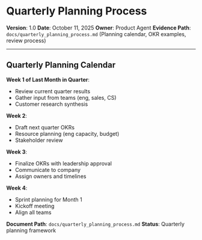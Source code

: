 # Quarterly Planning Process

**Version**: 1.0
**Date**: October 11, 2025
**Owner**: Product Agent
**Evidence Path**: `docs/quarterly_planning_process.md` (Planning calendar, OKR examples, review process)

---

## Quarterly Planning Calendar

**Week 1 of Last Month in Quarter**:

- Review current quarter results
- Gather input from teams (eng, sales, CS)
- Customer research synthesis

**Week 2**:

- Draft next quarter OKRs
- Resource planning (eng capacity, budget)
- Stakeholder review

**Week 3**:

- Finalize OKRs with leadership approval
- Communicate to company
- Assign owners and timelines

**Week 4**:

- Sprint planning for Month 1
- Kickoff meeting
- Align all teams

**Document Path**: `docs/quarterly_planning_process.md`
**Status**: Quarterly planning framework
